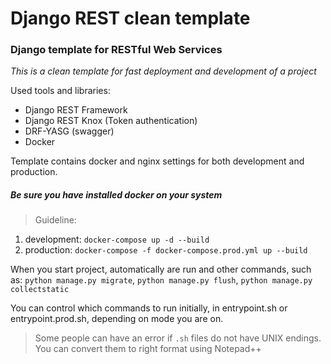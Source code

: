 # Django REST clean template
### Django template for RESTful Web Services

*This is a clean template for fast deployment and development of a project*

Used tools and libraries:
- Django REST Framework
- Django REST Knox (Token authentication)
- DRF-YASG (swagger)
- Docker

Template contains docker and nginx settings for both development and production.

##### *Be sure you have installed docker on your system*

> Guideline:
1. development: `docker-compose up -d --build` 
2. production:  `docker-compose -f docker-compose.prod.yml up --build`

When you start project, automatically are run and other commands, such as:
`python manage.py migrate`, `python manage.py flush`, `python manage.py collectstatic`

You can control which commands to run initially, in entrypoint.sh or entrypoint.prod.sh, depending on mode you are on.

> Some people can have an error if `.sh` files do not have UNIX endings. You can
>convert them to right format using Notepad++